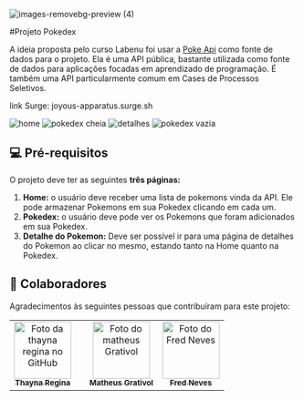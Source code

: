 ![images-removebg-preview (4)](https://user-images.githubusercontent.com/79390113/153718296-0e7c9f78-bfbe-43cf-bd34-90f6c709fe72.png) 


#Projeto Pokedex

A ideia proposta pelo curso Labenu foi usar a [Poke Api](https://pokeapi.co/) como fonte de dados para o projeto. Ela é uma API pública, bastante utilizada como fonte de dados para aplicações focadas em aprendizado de programação. É também uma API particularmente comum em Cases de Processos Seletivos. 

link Surge: joyous-apparatus.surge.sh





![home](https://user-images.githubusercontent.com/79390113/153718285-6d93e651-f159-423c-abdc-5d50e94d6ae3.png)
![pokedex cheia](https://user-images.githubusercontent.com/79390113/153718281-87da66f5-b12d-45cb-bd07-de274e645dd3.png)
![detalhes](https://user-images.githubusercontent.com/79390113/153718286-83a0e06c-0558-4d3e-b26e-11dc1caf461f.png)
![pokedex vazia](https://user-images.githubusercontent.com/79390113/153718288-6d0da415-7a0f-4122-8c5d-bc31720fd868.png)


>>>>>>>>>>>>>>>>>>>>>>>>>>>>>>>>>>>>>>>>>>>>>>>>>>>>>>>>>>>>>>>>>>>>>>>>>>>>>>>>>>>>>>>>>>>>>>>>>>>>>>>>>>>>>>>>>>>>>






## 💻 Pré-requisitos

O projeto deve ter as seguintes **três páginas:**

1. **Home:** o usuário deve receber uma lista de pokemons vinda da API. Ele pode armazenar Pokemons em sua Pokedex clicando em cada um.
2. **Pokedex:** o usuário deve pode ver os Pokemons que foram adicionados em sua Pokedex. 
3. **Detalhe do Pokemon:** Deve ser possível ir para uma página de detalhes do Pokemon ao clicar no mesmo, estando tanto na Home quanto na Pokedex.

  
 



## 🤝 Colaboradores

Agradecimentos às seguintes pessoas que contribuíram para este projeto:

<table>
  <tr>
    <td align="center">
      <a href="https://github.com/thaynareginam">
        <img src="https://avatars.githubusercontent.com/u/79390113?s…00&u=b065c64098c5b02a518c275d6d7449b1c2973559&v=4/u/31936044" width="100px;" alt="Foto da thayna regina no GitHub"/><br>
        <sub>
          <b>Thayna Regina</b>
        </sub>
      </a>
    </td>
    <td align="center">
     </a>
    </td>
    <td align="center">
      <a href="https://github.com/Matheusgrativol">
        <img src="https://avatars.githubusercontent.com/u/80927630?v=4" width="100px;" alt="Foto do matheus Grativol"/><br>
        <sub>
          <b>Matheus Grativol</b>
        </sub>
      </a>
    </td>
    <td align="center">
      <a href="https://github.com/FredNeves95">
        <img src="https://avatars.githubusercontent.com/u/88235577?v=4" width="100px;" alt="Foto do Fred Neves"/><br>
        <sub>
          <b>Fred Neves</b>
        </sub>
      </a>
    </td>
  </tr>
</table>

